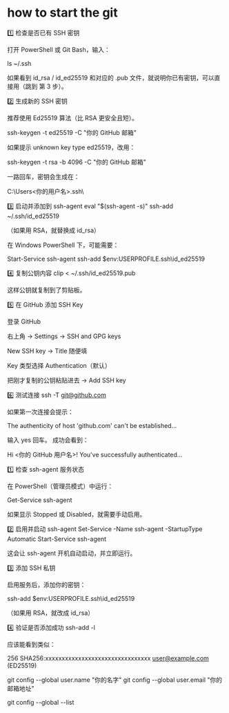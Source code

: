 # how to start the git


1️⃣ 检查是否已有 SSH 密钥

打开 PowerShell 或 Git Bash，输入：

ls ~/.ssh


如果看到 id_rsa / id_ed25519 和对应的 .pub 文件，就说明你已有密钥，可以直接用（跳到 第 3 步）。

2️⃣ 生成新的 SSH 密钥

推荐使用 Ed25519 算法（比 RSA 更安全且短）。

ssh-keygen -t ed25519 -C "你的 GitHub 邮箱"


如果提示 unknown key type ed25519，改用：

ssh-keygen -t rsa -b 4096 -C "你的 GitHub 邮箱"


一路回车，密钥会生成在：

C:\Users\<你的用户名>\.ssh\

3️⃣ 启动并添加到 ssh-agent
eval "$(ssh-agent -s)"
ssh-add ~/.ssh/id_ed25519


（如果用 RSA，就替换成 id_rsa）

在 Windows PowerShell 下，可能需要：

Start-Service ssh-agent
ssh-add $env:USERPROFILE\.ssh\id_ed25519

4️⃣ 复制公钥内容
clip < ~/.ssh/id_ed25519.pub


这样公钥就复制到了剪贴板。

5️⃣ 在 GitHub 添加 SSH Key

登录 GitHub

右上角 → Settings → SSH and GPG keys

New SSH key → Title 随便填

Key 类型选择 Authentication（默认）

把刚才复制的公钥粘贴进去 → Add SSH key

6️⃣ 测试连接
ssh -T git@github.com


如果第一次连接会提示：

The authenticity of host 'github.com' can't be established...


输入 yes 回车。
成功会看到：

Hi <你的 GitHub 用户名>! You've successfully authenticated...



1️⃣ 检查 ssh-agent 服务状态

在 PowerShell（管理员模式）中运行：

Get-Service ssh-agent


如果显示 Stopped 或 Disabled，就需要手动启用。

2️⃣ 启用并启动 ssh-agent
Set-Service -Name ssh-agent -StartupType Automatic
Start-Service ssh-agent


这会让 ssh-agent 开机自动启动，并立即运行。

3️⃣ 添加 SSH 私钥

启用服务后，添加你的密钥：

ssh-add $env:USERPROFILE\.ssh\id_ed25519


（如果用 RSA，就改成 id_rsa）

4️⃣ 验证是否添加成功
ssh-add -l


应该能看到类似：

256 SHA256:xxxxxxxxxxxxxxxxxxxxxxxxxxxxxxxx user@example.com (ED25519)


git config --global user.name "你的名字"
git config --global user.email "你的邮箱地址"


git config --global --list
